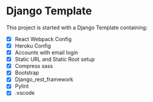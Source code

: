 # Django Template

This project is started with a Django Template containing:
- [x] React Webpack Config
- [x] Heroku Config
- [x] Accounts with email login
- [x] Static URL and Static Root setup
- [x] Compress sass
- [x] Bootstrap
- [x] Django_rest_framework
- [x] Pylint
- [x] .vscode